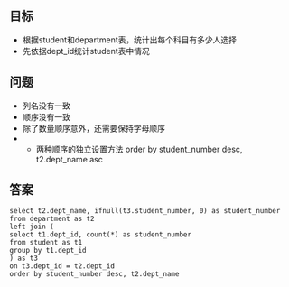 ## 目标
+ 根据student和department表，统计出每个科目有多少人选择
+ 先依据dept_id统计student表中情况


## 问题
+ 列名没有一致
+ 顺序没有一致
+ 除了数量顺序意外，还需要保持字母顺序
+ + 两种顺序的独立设置方法 order by student_number desc, t2.dept_name asc


## 答案
```
select t2.dept_name, ifnull(t3.student_number, 0) as student_number
from department as t2
left join (
select t1.dept_id, count(*) as student_number
from student as t1
group by t1.dept_id
) as t3
on t3.dept_id = t2.dept_id
order by student_number desc, t2.dept_name 
```
